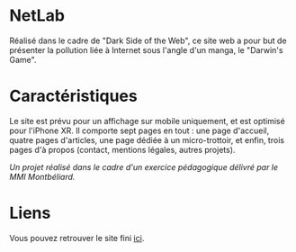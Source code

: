 # NetLab

Réalisé dans le cadre de "Dark Side of the Web", ce site web a pour but de présenter la pollution liée à Internet sous l'angle d'un manga, le "Darwin's Game".

# Caractéristiques

Le site est prévu pour un affichage sur mobile uniquement, et est optimisé pour l'iPhone XR. Il comporte sept pages en tout : une page d'accueil, quatre pages d'articles, une page dédiée à un micro-trottoir, et enfin, trois pages d'à propos (contact, mentions légales, autres projets).

*Un projet réalisé dans le cadre d'un exercice pédagogique délivré par le MMI Montbéliard.*

# Liens

Vous pouvez retrouver le site fini [ici](https://projets1.pvarret.fr).
